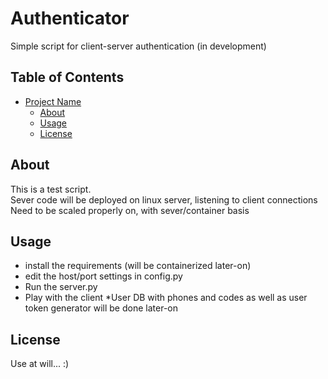 # Authenticator

Simple script for client-server authentication (in development)

## Table of Contents

- [Project Name](#project-name)
  - [About](#about)
  - [Usage](#usage)
  - [License](#license)

## About

This is a test script.<br>
Sever code will be deployed on linux server, listening to client connections<br>
Need to be scaled properly on, with sever/container basis

## Usage

* install the requirements (will be containerized later-on)
* edit the host/port settings in config.py
* Run the server.py
* Play with the client
*User DB with phones and codes as well as user token generator will be done later-on

## License

Use at will... :)